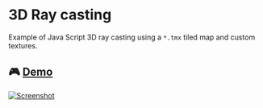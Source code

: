 # 3D Ray casting 
Example of Java Script 3D ray casting using a `*.tmx` tiled map and custom textures.

## 🎮 [Demo](https://raycasting3d.surge.sh)

[![Screenshot](./src/assets/screen.png "Screenshot")](https://raycasting3d.surge.sh)

